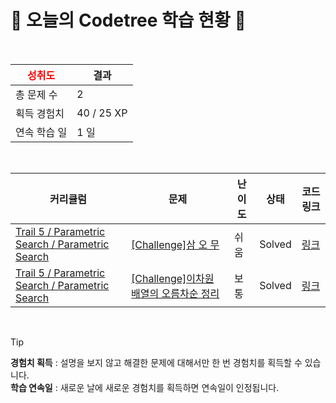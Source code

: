 # 🌲 오늘의 Codetree 학습 현황 🌲

<br />

| <span style="color:red;display:block;text-align:center;"> **성취도**</span> | 결과 |
|---|---|
| 총 문제 수 | 2 |
| 획득 경험치 | 40 / 25 XP |
| 연속 학습 일 | 1 일 |

<br />

|커리큘럼|문제|난이도|상태|코드 링크|
|---|---|---|---|---|
|[Trail 5 / Parametric Search / Parametric Search](https://https://en.codetree.ai/trail-info/intermediate-mid/)|[[Challenge]삼 오 무](https://https://en.codetree.ai/trails/complete/curated-cards/challenge-three-five-moo/)|쉬움|Solved|[링크](https://github.com/Aqudi/Today_ps/blob/main/250110/%EC%82%BC%20%EC%98%A4%20%EB%AC%B4/three-five-moo.py)|
|[Trail 5 / Parametric Search / Parametric Search](https://https://en.codetree.ai/trail-info/intermediate-mid/)|[[Challenge]이차원 배열의 오름차순 정리](https://https://en.codetree.ai/trails/complete/curated-cards/challenge-ascending-order-of-two-dimensional-array/)|보통|Solved|[링크](https://github.com/Aqudi/Today_ps/blob/main/250110/%EC%9D%B4%EC%B0%A8%EC%9B%90%20%EB%B0%B0%EC%97%B4%EC%9D%98%20%EC%98%A4%EB%A6%84%EC%B0%A8%EC%88%9C%20%EC%A0%95%EB%A6%AC/ascending-order-of-two-dimensional-array.py)|


<br />

> [!TIP]
> **경험치 획득** : 설명을 보지 않고 해결한 문제에 대해서만 한 번 경험치를 획득할 수 있습니다.  
> **학습 연속일** : 새로운 날에 새로운 경험치를 획득하면 연속일이 인정됩니다.

